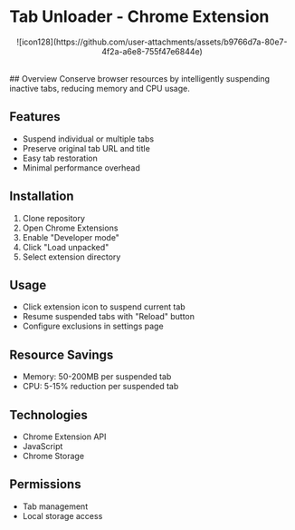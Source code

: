# Tab Unloader - Chrome Extension
<p align="center">
  ![icon128](https://github.com/user-attachments/assets/b9766d7a-80e7-4f2a-a6e8-755f47e6844e)
</p><br>
## Overview
Conserve browser resources by intelligently suspending inactive tabs, reducing memory and CPU usage.

## Features
- Suspend individual or multiple tabs
- Preserve original tab URL and title
- Easy tab restoration
- Minimal performance overhead

## Installation
1. Clone repository
2. Open Chrome Extensions
3. Enable "Developer mode"
4. Click "Load unpacked"
5. Select extension directory

## Usage
- Click extension icon to suspend current tab
- Resume suspended tabs with "Reload" button
- Configure exclusions in settings page

## Resource Savings
- Memory: 50-200MB per suspended tab
- CPU: 5-15% reduction per suspended tab

## Technologies
- Chrome Extension API
- JavaScript
- Chrome Storage

## Permissions
- Tab management
- Local storage access


